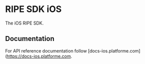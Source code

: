 # RIPE SDK iOS

The iOS RIPE SDK.

## Documentation

For API reference documentation follow [docs-ios.platforme.com](https://docs-ios.platforme.com.

